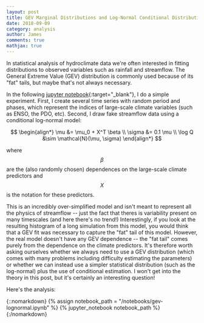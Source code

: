 ```yaml
---
layout: post
title: GEV Marginal Distributions and Log-Normal Conditional Distributions
date: 2018-09-09
category: analysis
author: James
comments: true
mathjax: true
---
```


In statistical analysis of hydroclimate data we're often interested in fitting distributions to observed variables such as rainfall and streamflow.
The General Extreme Value (GEV) distribution is commonly used because of its "fat" tails, but maybe that's not always necessary.

<!--more-->

In the following [jupyter notebook](https://jupyter.org/){:target="_blank"}, I do a simple experiment.
First, I create several time series with random period and phases, which represent the indices of large-scale climate variables (such as ENSO, the PDO, etc).
Second, I draw fake streamflow data using a conditional log-normal model:

$$
\begin{align*}
    \mu &= \mu_0 + X^T \beta \\
    \sigma &= 0.1 \mu \\
    \log Q &\sim \mathcal{N}(\mu, \sigma)
\end{align*}
$$

where $$\beta$$ are the (also randomly chosen) dependences on the large-scale climate predictors and $$X$$ is the notation for these predictors.

This is an incredibly over-simplified model and isn't meant to represent all the physics of streamflow -- just the fact that theres is variability present on many timescales (and here there's no trend!)
Interestingly, if you look at the resulting histogram of a long simulation from this model, you would think that a GEV fit was necessary to capture the "fat" tail of this model.
However, the real model doesn't have any GEV dependence -- the "fat tail" comes purely from the dependence on the climate predictors.
It's therefore worth asking ourselves whether we always need to use a GEV distribution (which comes with many problems including difficulty estimating the parameters) or whether we can instead use a simpler statistical distribution (such as the log-normal) plus the use of conditional estimation.
I won't get into the theory in this post, but it's certainly an interesting question!

Here's the analysis:

{::nomarkdown}
{% assign notebook_path = "/notebooks/gev-lognormal.ipynb" %}
{% jupyter_notebook notebook_path %}
{:/nomarkdown}